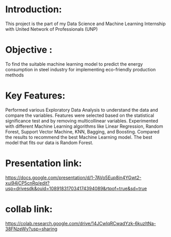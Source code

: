 # Introduction:
This project is the part of my Data Science and Machine Learning Internship with United Network of Professionals (UNP)
# Objective :
To find the suitable machine learning model to predict the energy consumption in steel industry for implementing eco-friendly production methods
# Key Features:
Performed various Exploratory Data Analysis to understand the data and compare the variables. Features were selected based on the statistical significance test and by removing multicollinear variables. Experimented with different Machine Learning algorithms like Linear Regression, Random Forest, Support Vector Machine, KNN, Bagging, and Boosting. Compared the results to recommend the best Machine Learning model. The best model that fits our data is Random Forest.
# Presentation link:
https://docs.google.com/presentation/d/1-7AVo5Eup8in4YGwt2-xui94jCP5cnRq/edit?usp=drivesdk&ouid=108918317034174394089&rtpof=true&sd=true
# collab link:
https://colab.research.google.com/drive/14JCwIqRCwadYzk-6kuzItNa-38FNzeWy?usp=sharing
